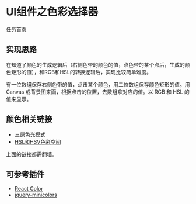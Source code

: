 # UI组件之色彩选择器
[任务首页](http://ife.baidu.com/course/detail/id/16)

## 实现思路
在知道了颜色的生成逻辑后（右侧色带的颜色的值，点色带的某个点后，生成的颜色矩形的值），和RGB和HSL的转换逻辑后，实现比较简单难度。

有一位数组保存右侧色带的值，点击某个颜色，用二位数组保存颜色矩形的值。用Canvas 或背景图来画，根据点击的位置，去数组拿对应的值。以 RGB 和 HSL 的值来显示。


## 颜色相关链接
* [三原色光模式](https://zh.wikipedia.org/wiki/%E4%B8%89%E5%8E%9F%E8%89%B2%E5%85%89%E6%A8%A1%E5%BC%8F)
* [HSL和HSV色彩空间](https://zh.wikipedia.org/zh/HSL%E5%92%8CHSV%E8%89%B2%E5%BD%A9%E7%A9%BA%E9%97%B4)

上面的链接都需翻墙。

## 可参考插件
* [React Color](http://casesandberg.github.io/react-color/)
* [jquery-minicolors](https://github.com/claviska/jquery-minicolors)